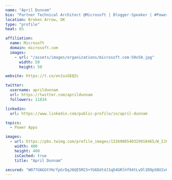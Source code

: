```yaml
---
name: "April Dunnam"
bio: "Partner Technical Architect @Microsoft | Blogger-Speaker | #PowerApps, #PowerAutomate, #Office365, #SharePoint | #WIT | #Karaoke Queen"
location: Broken Arrow, OK
type: "profile"
heat: 65

affiliation:
  name: Microsoft
  domain: microsoft.com
  images:
    - url: "/assets/images/organizations/microsoft.com-50x50.jpg"
      width: 50
      height: 50

website: https://t.co/enJuiGEQZc

twitter:
  username: aprildunnam
  url: https://twitter.com/aprildunnam
  followers: 11834

linkedin:
  url: https://www.linkedin.com/public-profile/in/april-dunnam

topics:
  - Power Apps

images:
  - url: https://pbs.twimg.com/profile_images/1326986540329918465/W_IJ6Ih2_400x400.jpg
    width: 400
    height: 400
    isCached: true
    title: "April Dunnam"

secured: "W077UAGGtYH/fpGrDqJ6QE5M23+YG6DdtdJ1qD4GRlhf94tLvDl1R9pSNV2v08IfStDD9kROyMFWMVhjsiccoqi4TpR2riRTkAUEwUKx2/8YttTaSe2w9nnx80EGXuWLC5UgiGu2GViAEdOea9ElM+GOMzovpRbs+HndsqODe9DdJqar5l5LQ66EL6O4DiMPIWk4l7UNHVCyjKIpWhL0lYIuBDFDhuWkeKStuZJH1N/e2v8Zw9hk3ME3VXXmWPVSXsiZOoJIyoh8VpPn0qYNd2JuIiKGv26h/MpVav3LUWrWosY4VY974t1fZYU2AWZ/ew5B8zNXHceanvbgqZc4Kwy0lXLsHVhH4kezK8U1dylYUTTgItx+yyxzHW0w1kh4MmL3IWrMo70FWjfmLhRXyvpRwUth6jnZVN1eLKPU3r4=;7YSqVzfDkJ1M4NAaDkbqQA=="
---
```


